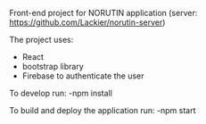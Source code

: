 Front-end project for NORUTIN application
(server: https://github.com/Lackier/norutin-server)

The project uses:
- React
- bootstrap library
- Firebase to authenticate the user

To develop run:
-npm install

To build and deploy the application run:
-npm start
